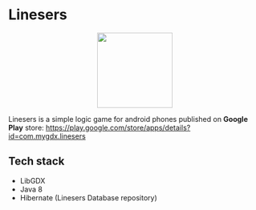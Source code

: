 # Linesers

<p align="center">
  <img width="150" height="150" src="https://lh3.googleusercontent.com/jtY_bYjd094j1-p1lNrwzcf7jsyoe_2OULCll7W5jS_j8oA5vKOoW9nqYkVaF9AdCp8=s180-rw">
</p>

Linesers is a simple logic game for android phones published on <b>Google Play</b> store: https://play.google.com/store/apps/details?id=com.mygdx.linesers

## Tech stack
* LibGDX
* Java 8
* Hibernate (Linesers Database repository)
